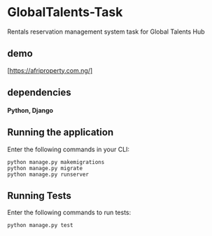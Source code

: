 # GlobalTalents-Task

Rentals reservation management system task for Global Talents Hub



## demo 
[https://afriproperty.com.ng/]

## dependencies
#### Python, Django

## Running the application 
Enter the following commands in your CLI:

```
python manage.py makemigrations
python manage.py migrate
python manage.py runserver
```

## Running Tests
Enter the following commands to run tests:

```
python manage.py test
```
